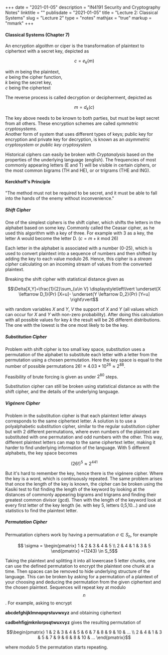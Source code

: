 +++
date = "2021-01-05"
description = "IN4191 Security and Cryptography Notes"
linktitle = ""
publisdate = "2021-01-05"
title = "Lecture 2: Classical Systems"
slug = "Lecture 2"
type = "notes"
mathjax = "true"
markup = "mmark"
+++

#### Classical Systems (Chapter 7)

An encryption algoithm or ciper is the transformation of plaintext to ciphertext with a secret key, depicted as

$$c=e_k(m)$$

with $m$ being the plaintext,  
$e$ being the cipher function,  
$k$ being the secret key,  
$c$ being the ciphertext

The reverse process is called decryption or decipherment, depicted as

$$m=d_k(c)$$

The key above needs to be known to both parties, but must be kept secret from all others. These encryption schemes are
called _symmetric cryptosystems_.  
Another form of system that uses different types of keys; public key for encryption and private key for decryption, is
known as an _asymmetric cryptosystem_ or _public key cryptosystem_

Historical ciphers can easily be broken with _Cryptanalysis_ based on the properties of the underlying language (english). The frequencies of
most commonly appearing letters (E and T) will be visible in certain ciphers, or the most common bigrams (TH and HE), or
or trigrams (THE and ING).

#### Kerckhoff's Principle

"The method must not be required to be secret, and it must be able to fall into the hands of the enemy without inconvenience."

##### Shift Cipher

One of the simplest ciphers is the shift cipher, which shifts the letters in the alphabet based on some key.
Commonly called the Ceasar cipher, as he used this algorithm with a key of three. For example with 3 as a key, the
letter A would become the letter D. ($c=m+k$ mod 26)

Each letter in the alphabet is associated with a number (0-25), which is used to convert plaintext into a sequence of
numbers and then shifted by adding the key to each value modulo 26. Hence, this cipher is a _stream cipher_ calculating
on an incoming stream of values from the converted plaintext.

Breaking the shift cipher with statistical distance given as

$$\Delta[X,Y]=\frac{1}{2}\sum_{u\in V} \displaystyle\left\lvert \underset{X \leftarrow D_1}{Pr} [X=u]-
\underset{Y \leftarrow D_2}{Pr} [Y=u] \right\rvert$$

with random variables $X$ and $Y$, $V$ the support of $X$ and $Y$ (all values which can occur for $X$ and
$Y$ with non-zero probability). After doing this calculation with all possible values for key $k$ the result will be
26 different distributions. The one with the lowest is the one most likely to be the key.

##### Substitution Cipher

Problem with shift cipher is too small key space, substitution uses a permutation of the alphabet to substitute each letter
with a letter from the permutation using a chosen permutation. Here the key space is equal to the number of possible
permutations $26!\approx 4.03*10^{26}\approx 2^{88}$.

Feasibility of brute forcing is given as under $2^{80}$ steps.

Substitution cipher can still be broken using statistical distance as with the shift cipher, and the details of the
underlying language.

##### Vigénere Cipher

Problem in the substitution cipher is that each plaintext letter always corresponds to the same ciphertext letter.
A solution is to use a polyalphabetic substitution cipher, similar to the regular substitution cipher but with 2 different
permutations, where even numbers of the plaintext are substituted with one permutation and odd numbers with the other.
This way, different plaintext letters can map to the same ciphertext letter, making it harder to find underlying
information of the language. With 5 different alphabets, the key space becomes

$$(26!)^5\approx2^{441}$$

But it's hard to remember the key, hence there is the vigénere cipher. Where the key is a word, which is continuously repeated.
The same problem arises that once the length of the key is known, the cipher can be broken using the Kasiki test to fist
finding the length of the keyword by looking at the distances of commonly appearing bigrams and trigrams and finding their
greatest common divisor (gcd). Then with the length of the keyword look at every first letter of the key length (ie. with key 5, letters 0,5,10...)
and use statistics to find the plaintext letter.

##### Permutation Cipher

Permuatation ciphers work by having a permuatation $\sigma \in S_n$, for example

$$ \sigma =
\begin{pmatrix}
   1 & 2 & 3 & 4 & 5 \\
   2 & 4 & 1 & 3 & 5
\end{pmatrix}
=(1243) \in S_5$$

Taking the plaintext and splitting it into all lowercase 5 letter chunks, one can use the defined permutation to encrypt
the plaintext one chunk at a time. Then spaces can be removed to hide underlying structure of the language.
This can be broken by asking for a permutation of a plaintext of your choosing and deducing the permutation from the
given ciphertext and the chosen plaintext. Sequences will repeat key at modulo $$n$$. For example, asking to encrypt

**abcdefghijklmnopqrstuvwxyz** and obtaining ciphertext

**cadbehfigjmknlorpsqtwuxvyz** gives the resulting permutation of

$$\begin{pmatrix}
   1 & 2 & 3 & 4 & 5 & 6 & 7 & 8 & 9 & 10 & ... \\
   2 & 4 & 1 & 3 & 5 & 7 & 9 & 6 & 8 & 10 & ...
\end{pmatrix}$$

where modulo 5 the permutation starts repeating.
